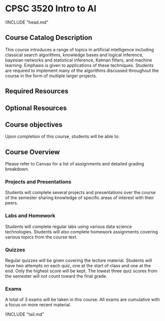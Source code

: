 CPSC 3520 Intro to AI
=====================

!INCLUDE "head.md"

Course Catalog Description
--------------------------
This course introduces a range of topics in artificial intelligence including classical search algorithms, knowledge bases and logical inference, bayesian networks and statistical inference, Kalman filters, and machine learning. Emphasis is given to applications of these techniques. Students are required to implement many of the algorithms discussed throughout the course in the form of multiple larger projects.

Required Resources
------------------

Optional Resources
------------------

Course objectives
-----------------

Upon completion of this course, students will be able to:


Course Overview
---------------

Please refer to Canvas for a list of assignments and detailed grading breakdown.

### Projects and Presentations

Students will complete several projects and presentations over the course of the semester sharing knowledge of specific areas of interest with their peers.

### Labs and Homework

Students will complete regular labs using various data science technologies. Students will also complete homework assignments covering various topics from the course text.

### Quizzes

Regular quizzes will be given covering the lecture material. Students will have two attempts on each quiz, one at the start of class and one at the end. Only the highest score will be kept. The lowest three quiz scores from the semester will not count toward the final grade.

### Exams

A total of 3 exams will be taken in this course. All exams are cumulative with a focus on more recent material.

!INCLUDE "tail.md"
